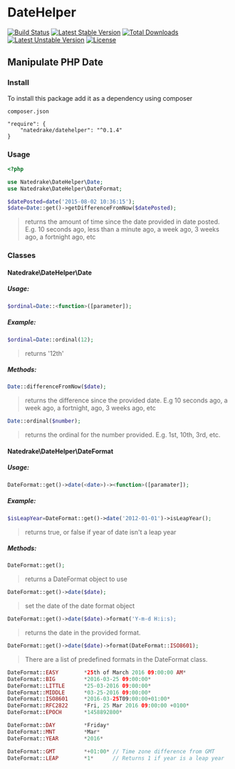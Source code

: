 # DateHelper
[![Build Status](https://travis-ci.org/natedrake/DateHelper.svg?branch=master)](https://travis-ci.org/natedrake/datehelper)
[![Latest Stable Version](https://poser.pugx.org/natedrake/datehelper/v/stable)](https://packagist.org/packages/natedrake/datehelper)
[![Total Downloads](https://poser.pugx.org/natedrake/datehelper/downloads)](https://packagist.org/packages/natedrake/datehelper)
[![Latest Unstable Version](https://poser.pugx.org/natedrake/datehelper/v/unstable)](https://packagist.org/packages/natedrake/datehelper) 
[![License](https://poser.pugx.org/natedrake/datehelper/license)](https://packagist.org/packages/natedrake/datehelper)

## Manipulate PHP Date


### Install

To install this package add it as a dependency using composer

``composer.json``
````$json
"require": {
    "natedrake/datehelper": "^0.1.4"
}
````

### Usage

````php
<?php

use Natedrake\DateHelper\Date;
use Natedrake\DateHelper\DateFormat;

$datePosted=date('2015-08-02 10:36:15');
$date=Date::get()->getDifferenceFromNow($datePosted);

````

> returns the amount of time since the date provided in date posted.  
E.g. 10 seconds ago, less than a minute ago, a week ago, 3 weeks ago, a fortnight ago, etc

### Classes

#### Natedrake\DateHelper\Date

##### Usage:
````php
$ordinal=Date::<function>([parameter]);
````

##### Example:
````php
$ordinal=Date::ordinal(12);
````
> returns '12th'

##### Methods:

````php
Date::differenceFromNow($date);
````
> returns the difference since the provided date.  E.g 10 seconds ago, a week ago, a fortnight, ago, 3 weeks ago, etc

````php
Date::ordinal($number);
````
>returns the ordinal for the number provided.  E.g. 1st, 10th, 3rd, etc.

#### Natedrake\DateHelper\DateFormat

##### Usage:

````php
DateFormat::get()->date(<date>)-><function>([paramater]);
````

##### Example:
````php
$isLeapYear=DateFormat::get()->date('2012-01-01')->isLeapYear();
````
> returns true, or false if year of date isn't a leap year

##### Methods:

````php
DateFormat::get();
````
> returns a DateFormat object to use

````php
DateFormat::get()->date($date);
````
> set the date of the date format object

````php
DateFormat::get()->date($date)->format('Y-m-d H:i:s);
````
> returns the date in the provided format.

````php
DateFormat::get()->date($date)->format(DateFormat::ISO8601);
````
> There are a list of predefined formats in the DateFormat class.
````php
DateFormat::EASY        *25th of March 2016 09:00:00 AM*
DateFormat::BIG         *2016-03-25 09:00:00*
DateFormat::LITTLE      *25-03-2016 09:00:00*
DateFormat::MIDDLE      *03-25-2016 09:00:00*
DateFormat::ISO8601     *2016-03-25T09:00:00+01:00*
DateFormat::RFC2822     *Fri, 25 Mar 2016 09:00:00 +0100*
DateFormat::EPOCH       *1458892800*

DateFormat::DAY         *Friday*
DateFormat::MNT         *Mar*
DateFormat::YEAR        *2016*

DateFormat::GMT         *+01:00* // Time zone difference from GMT
DateFormat::LEAP        *1*      // Returns 1 if year is a leap year
````